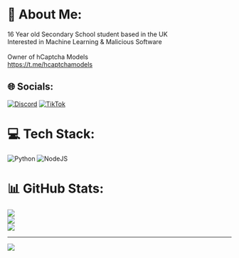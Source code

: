 # 💫 About Me:
16 Year old Secondary School student based in the UK<br>Interested in Machine Learning & Malicious Software<br><br>Owner of hCaptcha Models<br>https://t.me/hcaptchamodels


## 🌐 Socials:
[![Discord](https://img.shields.io/badge/Discord-%237289DA.svg?logo=discord&logoColor=white)](https://discord.gg/voltguard) [![TikTok](https://img.shields.io/badge/TikTok-%23000000.svg?logo=TikTok&logoColor=white)](https://tiktok.com/@harry.sfo) 

# 💻 Tech Stack:
![Python](https://img.shields.io/badge/python-3670A0?style=for-the-badge&logo=python&logoColor=ffdd54) ![NodeJS](https://img.shields.io/badge/node.js-6DA55F?style=for-the-badge&logo=node.js&logoColor=white)
# 📊 GitHub Stats:
![](https://github-readme-stats.vercel.app/api?username=brivexvs&theme=dark&hide_border=false&include_all_commits=false&count_private=false)<br/>
![](https://github-readme-streak-stats.herokuapp.com/?user=brivexvs&theme=dark&hide_border=false)<br/>
![](https://github-readme-stats.vercel.app/api/top-langs/?username=brivexvs&theme=dark&hide_border=false&include_all_commits=false&count_private=false&layout=compact)

---
![](https://komarev.com/ghpvc/?username=brivexvs)
